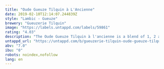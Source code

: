 ```yaml
---
title: "Oude Gueuze Tilquin à L'Ancienne"
date: 2019-02-10T12:14:07.244839Z
style: "Lambic - Gueuze"
brewery: "Gueuzerie Tilquin"
image: "https://labels.untappd.com/labels/59861"
rating: "4.03"
description: "The Oude Gueuze Tilquin à l'ancienne is a blend of 1, 2 and 3 years old lambic refermented in bottle for at least 6 months.  Oude  in flemish or  à l'ancienne  in french is an appellation protected by the EU and is restricted for traditional belgian gueuze in bottle."
untappd_url: "https://untappd.com/b/gueuzerie-tilquin-oude-gueuze-tilquin-a-l-ancienne/59861"
abv: "7.0"
ibu: "0"
robots: noindex,nofollow
lang: en
---
```

